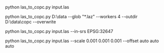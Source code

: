 python las\_to\_copc.py input.las

python las\_to\_copc.py D:\\data --glob "\*.laz" --workers 4 --outdir D:\\data\\copc --overwrite

python las\_to\_copc.py input.las --in-srs EPSG:32647 

python las\_to\_copc.py input.las --scale 0.001 0.001 0.001 --offset auto auto auto

